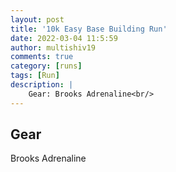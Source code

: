 ```yaml
---
layout: post
title: '10k Easy Base Building Run'
date: 2022-03-04 11:5:59
author: multishiv19
comments: true
category: [runs]
tags: [Run]
description: |
    Gear: Brooks Adrenaline<br/>
---
```


## Gear
Brooks Adrenaline



<div width='100%' class='strava-embed-placeholder' data-embed-type='activity' data-embed-id='6773530184'></div>
<script src='https://strava-embeds.com/embed.js'></script>

